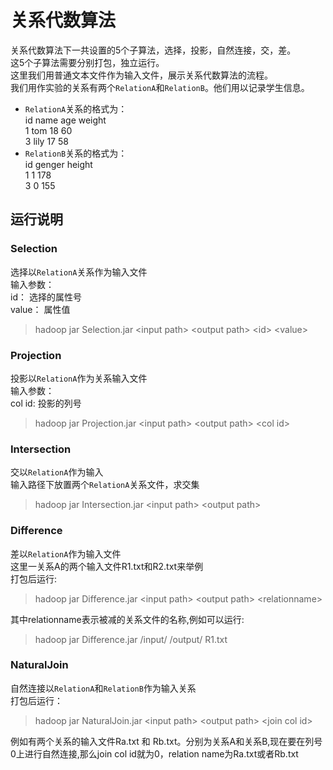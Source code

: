 # 关系代数算法
关系代数算法下一共设置的5个子算法，选择，投影，自然连接，交，差。<br/>
这5个子算法需要分别打包，独立运行。<br/>
这里我们用普通文本文件作为输入文件，展示关系代数算法的流程。<br/>
我们用作实验的关系有两个`RelationA`和`RelationB`。他们用以记录学生信息。<br/>
* `RelationA`关系的格式为：<br/>
id  name  age weight<br/>
1 tom 18  60<br/>
3 lily  17  58</br>
* `RelationB`关系的格式为：<br/>
id  genger  height<br/>
1 1 178<br/>
3 0 155<br/>
## 运行说明
### Selection
选择以`RelationA`关系作为输入文件<br/>
输入参数：<br/>
id： 选择的属性号<br/>
value： 属性值
> hadoop jar Selection.jar <input path\> <output path\> <id\> <value\>

### Projection
投影以`RelationA`作为关系输入文件<br/>
输入参数：<br/>
col id: 投影的列号
> hadoop jar Projection.jar <input path\> <output path\> <col id\>

### Intersection
交以`RelationA`作为输入<br/>
输入路径下放置两个`RelationA`关系文件，求交集
> hadoop jar Intersection.jar <input path\> <output path\> 

### Difference
差以`RelationA`作为输入文件<br/>
这里一关系A的两个输入文件R1.txt和R2.txt来举例<br/>
打包后运行:<br>
> hadoop jar Difference.jar <input path\> <output path\> <relationname\>    

其中relationname表示被减的关系文件的名称,例如可以运行:
> hadoop jar Difference.jar /input/ /output/ R1.txt

### NaturalJoin
自然连接以`RelationA`和`RelationB`作为输入关系<br/>
打包后运行：
> hadoop jar NaturalJoin.jar <input path\> <output path\> <join col id\> <relation name>

例如有两个关系的输入文件Ra.txt 和 Rb.txt。分别为关系A和关系B,现在要在列号0上进行自然连接,那么join col id就为0，relation name为Ra.txt或者Rb.txt
  
